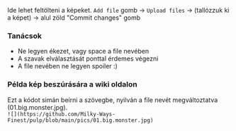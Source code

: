 Ide lehet feltölteni a képeket.
`Add file` gomb → `Upload files` → (tallózzuk ki a képet) → alul zöld "Commit changes" gomb

### Tanácsok
- Ne legyen ékezet, vagy space a file nevében
- A szavak elválasztását ponttal érdemes végezni
- A file nevében ne legyen spoiler :)

### Példa kép beszúrására  a wiki oldalon

Ezt a kódot simán beírni a szövegbe, nyilván a file nevét megváltoztatva (01.big.monster.jpg).\
`![](https://github.com/Milky-Ways-Finest/pulp/blob/main/pics/01.big.monster.jpg)`

